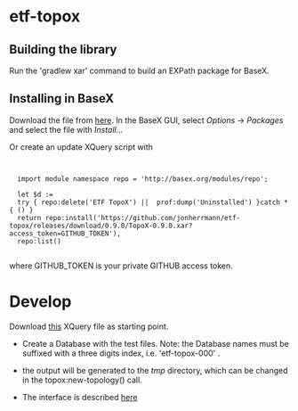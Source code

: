 # etf-topox

## Building the library
Run the 'gradlew xar' command to build an EXPath package for BaseX.

## Installing in BaseX
Download the file from [here](https://github.com/jonherrmann/etf-topox/releases/download/0.9.0/TopoX-0.9.0.xar).
In the BaseX GUI, select _Options_ -> _Packages_ and select the file with _Install..._

Or create an update XQuery script with

```XQuery

	
  import module namespace repo = 'http://basex.org/modules/repo';
  
  let $d :=
  try { repo:delete('ETF TopoX') ||  prof:dump('Uninstalled') }catch * { () }
  return repo:install('https://github.com/jonherrmann/etf-topox/releases/download/0.9.0/TopoX-0.9.0.xar?access_token=GITHUB_TOKEN'), 
  repo:list()
  
  ```
  
where GITHUB_TOKEN is your private GITHUB access token.

# Develop

Download [this](https://github.com/jonherrmann/etf-topox/blob/master/src/test/resources/ParseSegmentsTest.xq) XQuery file
as starting point.

- Create a Database with the test files. Note: the Database names must be suffixed with a three digits index, i.e. 'etf-topox-000' .

- the output will be generated to the _tmp_ directory, which can be changed in the topox:new-topology() call.

- The interface is described [here](https://github.com/jonherrmann/etf-topox/blob/master/src/main/xquery/TopoX.xq)
